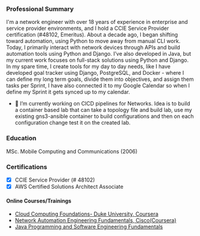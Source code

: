 ### Professional Summary

I'm a network engineer with over 18 years of experience in enterprise and service provider environments, and I hold a CCIE Service Provider certification (#48102, Emeritus). About a decade ago, I began shifting toward automation, using Python to move away from manual CLI work. Today, I primarily interact with network devices through APIs and build automation tools using Python and Django. I’ve also developed in Java, but my current work focuses on full-stack solutions using Python and Django. In my spare time, I create tools for my day to day needs, like I have developed goal tracker using Django, PostgreSQL, and Docker - where I can define my long term goals, divide them into objectives, and assign them tasks per Sprint, I have also connected it to my Google Calendar so when I define my Sprint it gets synced up to my calendar.

- 🔭 I’m currently working on CICD pipelines for Networks. Idea is to build a container based lab that can take a topology file and build lab, use my existing gns3-ansible container to build configurations and then on each configuration change test it on the created lab.
### Education
MSc. Mobile Computing and Communications (2006)
### Certifications
- [X] CCIE Service Provider (# 48102)
- [x] AWS Certified Solutions Architect Associate

#### Online Courses/Trainings
- [Cloud Computing Foundations- Duke University, Coursera](https://www.coursera.org/account/accomplishments/verify/EGRVCRA5YLW6)
- [Network Automation Engineering Fundamentals, Cisco(Coursera)](https://www.coursera.org/account/accomplishments/specialization/49X46XRPR7HE)<br>
- [Java Programming and Software Engineering Fundamentals](https://www.coursera.org/account/accomplishments/specialization/certificate/4H4BSEMNJQ3N)
<!--
**shahzadqadir/shahzadqadir** is a ✨ _special_ ✨ repository because its `README.md` (this file) appears on your GitHub profile.

Here are some ideas to get you started:

- 🔭 I’m currently working on ...
- 🌱 I’m currently learning ...
- 👯 I’m looking to collaborate on ...
- 🤔 I’m looking for help with ...
- 💬 Ask me about ...
- 📫 How to reach me: ...
- 😄 Pronouns: ...
- ⚡ Fun fact: ...
-->
